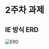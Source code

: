 # 2주차 과제


## IE 방식 ERD

![ERD](https://user-images.githubusercontent.com/58774316/156386671-5bb7ce90-8609-4607-a78e-b1f55ab46e84.png)
